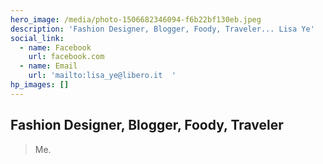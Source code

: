 ```yaml
---
hero_image: /media/photo-1506682346094-f6b22bf130eb.jpeg
description: 'Fashion Designer, Blogger, Foody, Traveler... Lisa Ye'
social_link:
  - name: Facebook
    url: facebook.com
  - name: Email
    url: 'mailto:lisa_ye@libero.it  '
hp_images: []
---
```

## Fashion Designer, Blogger, Foody, Traveler

> Me.
